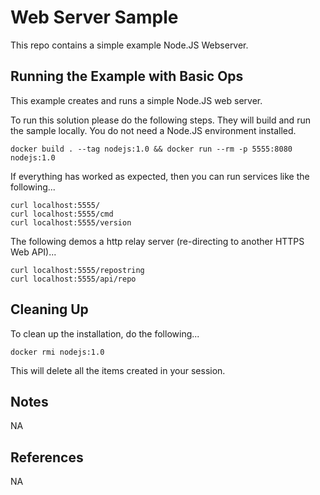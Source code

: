 Web Server Sample
==================

This repo contains a simple example Node.JS Webserver.

Running the Example with Basic Ops
----------------------------------
This example creates and runs a simple Node.JS web server.

To run this solution please do the following steps. They will build and run the sample locally. You do not need a Node.JS environment installed.

    docker build . --tag nodejs:1.0 && docker run --rm -p 5555:8080 nodejs:1.0

If everything has worked as expected, then you can run services like the following...

    curl localhost:5555/
    curl localhost:5555/cmd
    curl localhost:5555/version
    
The following demos a http relay server (re-directing to another HTTPS Web API)...

    curl localhost:5555/repostring
    curl localhost:5555/api/repo
    
Cleaning Up
-----------
To clean up the installation, do the following...

    docker rmi nodejs:1.0
        
This will delete all the items created in your session.

Notes
-----
NA

References
----------
NA



